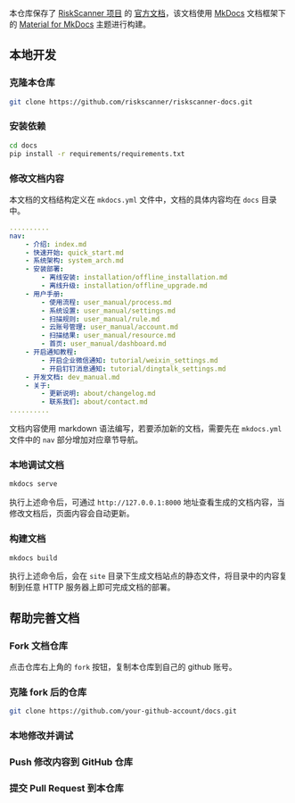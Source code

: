 本仓库保存了 [RiskScanner 项目]() 的 [官方文档](https://rs-docs.fit2cloud.com)，该文档使用 [MkDocs]() 文档框架下的 [Material for MkDocs]() 主题进行构建。

## 本地开发

### 克隆本仓库
```bash
git clone https://github.com/riskscanner/riskscanner-docs.git
```

### 安装依赖
```bash
cd docs
pip install -r requirements/requirements.txt
```

### 修改文档内容
本文档的文档结构定义在 `mkdocs.yml` 文件中，文档的具体内容均在 `docs` 目录中。
```yaml
..........
nav:
    - 介绍: index.md
    - 快速开始: quick_start.md
    - 系统架构: system_arch.md
    - 安装部署: 
        - 离线安装: installation/offline_installation.md
        - 离线升级: installation/offline_upgrade.md
    - 用户手册:
        - 使用流程: user_manual/process.md
        - 系统设置: user_manual/settings.md
        - 扫描规则: user_manual/rule.md
        - 云账号管理: user_manual/account.md
        - 扫描结果: user_manual/resource.md
        - 首页: user_manual/dashboard.md
    - 开启通知教程:
        - 开启企业微信通知: tutorial/weixin_settings.md
        - 开启钉钉消息通知: tutorial/dingtalk_settings.md
    - 开发文档: dev_manual.md
    - 关于:
        - 更新说明: about/changelog.md
        - 联系我们: about/contact.md
..........
```

文档内容使用 markdown 语法编写，若要添加新的文档，需要先在 `mkdocs.yml` 文件中的 `nav` 部分增加对应章节导航。

### 本地调试文档
```bash
mkdocs serve
```
执行上述命令后，可通过 `http://127.0.0.1:8000` 地址查看生成的文档内容，当修改文档后，页面内容会自动更新。

### 构建文档
```bash
mkdocs build
```

执行上述命令后，会在 `site` 目录下生成文档站点的静态文件，将目录中的内容复制到任意 HTTP 服务器上即可完成文档的部署。

## 帮助完善文档

### Fork 文档仓库
点击仓库右上角的 `fork` 按钮，复制本仓库到自己的 github 账号。

### 克隆 fork 后的仓库
```bash
git clone https://github.com/your-github-account/docs.git
```

### 本地修改并调试

### Push 修改内容到 GitHub 仓库

### 提交 Pull Request 到本仓库